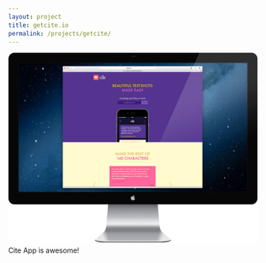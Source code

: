 ```yaml
---
layout: project
title: getcite.io
permalink: /projects/getcite/
---
```

![My helpful screenshot](/img/projects/getcite/cite-screen-large.jpg)
Cite App is awesome!
